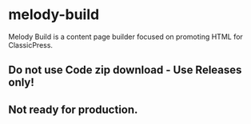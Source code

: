 # melody-build
Melody Build is a content page builder focused on promoting HTML for ClassicPress. 

## Do not use Code zip download - Use Releases only!
## Not ready for production.

